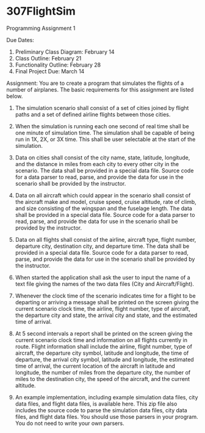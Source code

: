# 307FlightSim
Programming Assignment 1

Due Dates:
1. Preliminary Class Diagram: February 14
2. Class Outline: February 21
3. Functionality Outline: February 28
4. Final Project Due: March 14

Assignment: You are to create a program that simulates the flights of a number of airplanes. The basic requirements for this assignment are listed below.	
1. The simulation scenario shall consist of a set of cities joined by flight paths and a set of defined airline flights between those cities.
	
2. When the simulation is running each one second of real time shall be one minute of simulation time. The simulation shall be capable of being run in 1X, 2X, or 3X time. This shall be user selectable at the start of the simulation.
	
3. Data on cities shall consist of the city name, state, latitude, longitude, and the distance in miles from each city to every other city in the scenario. The data shall be provided in a special data file. Source code for a data parser to read, parse, and provide the data for use in the scenario shall be provided by the instructor.
	
4. Data on all aircraft which could appear in the scenario shall consist of the aircraft make and model, cruise speed, cruise altitude, rate of climb, and size consisting of the wingspan and the fuselage length. The data shall be provided in a special data file. Source code for a data parser to read, parse, and provide the data for use in the scenario shall be provided by the instructor.
	
5. Data on all flights shall consist of the airline, aircraft type, flight number, departure city, destination city, and departure time. The data shall be provided in a special data file. Source code for a data parser to read, parse, and provide the data for use in the scenario shall be provided by the instructor.
	
6. When started the application shall ask the user to input the name of a text file giving the names of the two data files (City and Aircraft/Flight).
	
7. Whenever the clock time of the scenario indicates time for a flight to be departing or arriving a message shall be printed on the screen giving the current scenario clock time, the airline, flight number, type of aircraft, the departure city and state, the arrival city and state, and the estimated time of arrival.
	
8. At 5 second intervals a report shall be printed on the screen giving the current scenario clock time and information on all flights currently in route. Flight information shall include the airline, flight number, type of aircraft, the departure city symbol, latitude and longitude, the time of departure, the arrival city symbol, latitude and longitude, the estimated time of arrival, the current location of the aircraft in latitude and longitude, the number of miles from the departure city, the number of miles to the destination city, the  speed of the aircraft, and the current altitude.
	
9. An example implementation, including example simulation data files, city data files, and flight data files, is available here. This zip file also includes the source code to parse the simulation data files, city data files, and flight data files. You should use those parsers in your program. You do not need to write your own parsers. 

